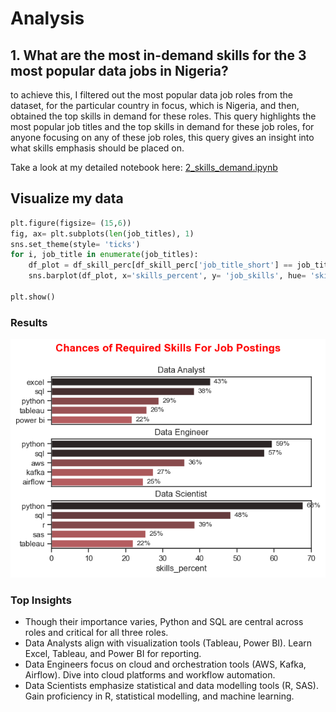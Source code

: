 # Analysis
## 1. What are the most in-demand skills for the 3 most popular data jobs in Nigeria?

to achieve this, I filtered out the most popular data job roles from the dataset, for the particular country in focus, which is Nigeria, and then, obtained the top skills in demand for these roles.
This query highlights the most popular job titles and the top skills in demand for these job roles, for anyone focusing on any of these job roles, this query gives an insight into what skills emphasis should be placed on.


Take a look at my detailed notebook here: 
[2_skills_demand.ipynb](C:\Users\ekene\python_data_project\python_data_project\3_Project\2_skills_demand.ipynb)


## Visualize my data

``` python
plt.figure(figsize= (15,6))
fig, ax= plt.subplots(len(job_titles), 1)
sns.set_theme(style= 'ticks')
for i, job_title in enumerate(job_titles):
    df_plot = df_skill_perc[df_skill_perc['job_title_short'] == job_title].head(5)
    sns.barplot(df_plot, x='skills_percent', y= 'job_skills', hue= 'skills_count', palette='dark:r_r', ax=ax[i])

plt.show()
```    
### Results

![Visualization of in-demand skills for top3 data roles in Nigeria](3_Project\image\skills_demand.png)

### Top Insights
- Though their importance varies, Python and SQL are central across roles and critical for all three roles.
- Data Analysts align with visualization tools (Tableau, Power BI).  Learn Excel, Tableau, and Power BI for reporting.
- Data Engineers focus on cloud and orchestration tools (AWS, Kafka, Airflow). Dive into cloud platforms and workflow automation.
- Data Scientists emphasize statistical and data modelling tools (R, SAS). Gain proficiency in R, statistical modelling, and machine learning.
